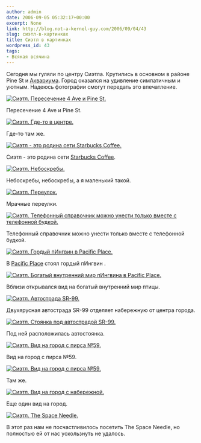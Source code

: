```yaml
---
author: admin
date: 2006-09-05 05:32:17+00:00
excerpt: None
link: http://blog.not-a-kernel-guy.com/2006/09/04/43
slug: сиэтл-в-картинках
title: Сиэтл в картинках
wordpress_id: 43
tags:
- Всякая всячина
---
```


Сегодня мы гуляли по центру Сиэтла. Крутились в основном в районе Pine St и [Аквариума](http://www.seattleaquarium.org). Город оказался на удивление симпатичным и уютным. Надеюсь фотографии смогут передать это впечатление.

[![Сиэтл. Пересечение 4 Ave и Pine St.](http://blog.not-a-kernel-guy.com/wp-content/uploads/2006/08/Seattle_2006-09-04/IMG_2247_small.JPG)](http://blog.not-a-kernel-guy.com/wp-content/uploads/2006/08/Seattle_2006-09-04/IMG_2247.JPG)

Пересечение 4 Ave и Pine St.

[![Сиэтл. Где-то в центре.](http://blog.not-a-kernel-guy.com/wp-content/uploads/2006/08/Seattle_2006-09-04/IMG_2253_small.JPG)](http://blog.not-a-kernel-guy.com/wp-content/uploads/2006/08/Seattle_2006-09-04/IMG_2253.JPG)

Где-то там же.

[![Сиэтл - это родина сети Starbucks Coffee.](http://blog.not-a-kernel-guy.com/wp-content/uploads/2006/08/Seattle_2006-09-04/IMG_2299_small.JPG)](http://blog.not-a-kernel-guy.com/wp-content/uploads/2006/08/Seattle_2006-09-04/IMG_2299.JPG)

Сиэтл - это родина сети [Starbucks Coffee](http://www.starbucks.com/).

[![Сиэтл. Небоскребы.](http://blog.not-a-kernel-guy.com/wp-content/uploads/2006/08/Seattle_2006-09-04/IMG_2263_small.JPG)](http://blog.not-a-kernel-guy.com/wp-content/uploads/2006/08/Seattle_2006-09-04/IMG_2263.JPG)

Небоскребы, небоскребы, а я маленький такой.

[![Сиэтл. Переулок.](http://blog.not-a-kernel-guy.com/wp-content/uploads/2006/08/Seattle_2006-09-04/IMG_2257_small.JPG)](http://blog.not-a-kernel-guy.com/wp-content/uploads/2006/08/Seattle_2006-09-04/IMG_2257.JPG)

Мрачные переулки.

[![Сиэтл. Телефонный справочник можно унести только вместе с телефонной будкой.](http://blog.not-a-kernel-guy.com/wp-content/uploads/2006/08/Seattle_2006-09-04/IMG_2262_small.JPG)](http://blog.not-a-kernel-guy.com/wp-content/uploads/2006/08/Seattle_2006-09-04/IMG_2262.JPG)

Телефонный справочник можно унести только вместе с телефонной будкой.

[![Сиэтл. Гордый пИнгвин в Pacific Place.](http://blog.not-a-kernel-guy.com/wp-content/uploads/2006/08/Seattle_2006-09-04/IMG_2248_small.JPG)](http://blog.not-a-kernel-guy.com/wp-content/uploads/2006/08/Seattle_2006-09-04/IMG_2248.JPG)

В [Pacific Place](http://www.pacificplaceseattle.com) стоял гордый пИнгвин .

[![Сиэтл. Богатый внутренний мир пИнгвина в Pacific Place.](http://blog.not-a-kernel-guy.com/wp-content/uploads/2006/08/Seattle_2006-09-04/IMG_2249_small.JPG)](http://blog.not-a-kernel-guy.com/wp-content/uploads/2006/08/Seattle_2006-09-04/IMG_2249.JPG)

Вблизи открывался вид на богатый внутренний мир птицы.

[![Сиэтл. Автострада SR-99.](http://blog.not-a-kernel-guy.com/wp-content/uploads/2006/08/Seattle_2006-09-04/IMG_2271_small.JPG)](http://blog.not-a-kernel-guy.com/wp-content/uploads/2006/08/Seattle_2006-09-04/IMG_2271.JPG)

Двухярусная автострада SR-99 отделяет набережную от центра города.

[![Сиэтл. Стоянка под автострадой SR-99.](http://blog.not-a-kernel-guy.com/wp-content/uploads/2006/08/Seattle_2006-09-04/IMG_2266_small.JPG)](http://blog.not-a-kernel-guy.com/wp-content/uploads/2006/08/Seattle_2006-09-04/IMG_2266.JPG)

Под ней расположилась автостоянка.

[![Сиэтл. Вид на город с пирса №59.](http://blog.not-a-kernel-guy.com/wp-content/uploads/2006/08/Seattle_2006-09-04/IMG_2275_small.JPG)](http://blog.not-a-kernel-guy.com/wp-content/uploads/2006/08/Seattle_2006-09-04/IMG_2275.JPG)

Вид на город с пирса №59.

[![Сиэтл. Вид на город с пирса №59.](http://blog.not-a-kernel-guy.com/wp-content/uploads/2006/08/Seattle_2006-09-04/IMG_2276_small.JPG)](http://blog.not-a-kernel-guy.com/wp-content/uploads/2006/08/Seattle_2006-09-04/IMG_2276.JPG)

Там же.

[![Сиэтл. Вид на город с набережной.](http://blog.not-a-kernel-guy.com/wp-content/uploads/2006/08/Seattle_2006-09-04/IMG_2240_small.JPG)](http://blog.not-a-kernel-guy.com/wp-content/uploads/2006/08/Seattle_2006-09-04/IMG_2240.JPG)

Еще один вид на город.

[![Сиэтл. The Space Needle.](http://blog.not-a-kernel-guy.com/wp-content/uploads/2006/08/Seattle_2006-09-04/IMG_2281_small.JPG)](http://blog.not-a-kernel-guy.com/wp-content/uploads/2006/08/Seattle_2006-09-04/IMG_2281.JPG)

В этот раз нам не посчастливилось посетить The Space Needle, но полностью ей от нас ускользнуть не удалось.
